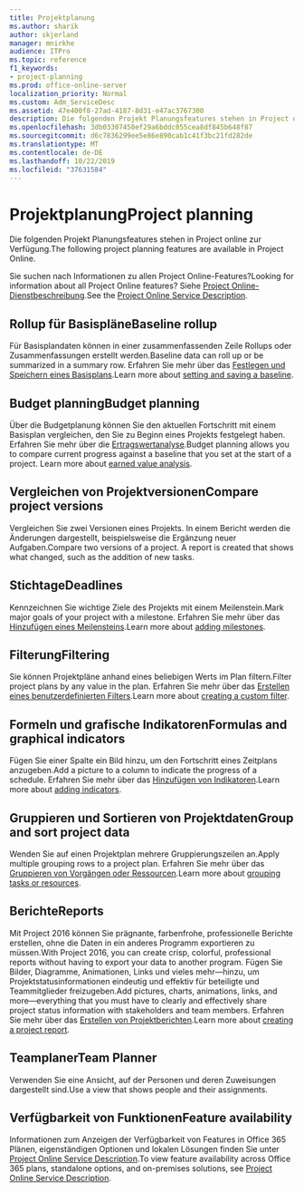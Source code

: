 ```yaml
---
title: Projektplanung
ms.author: sharik
author: skjerland
manager: mnirkhe
audience: ITPro
ms.topic: reference
f1_keywords:
- project-planning
ms.prod: office-online-server
localization_priority: Normal
ms.custom: Adm_ServiceDesc
ms.assetid: 47e400f8-27ad-4187-8d31-e47ac3767300
description: Die folgenden Projekt Planungsfeatures stehen in Project online zur Verfügung.
ms.openlocfilehash: 3db03307450ef29a6bddc055cea8df845b648f87
ms.sourcegitcommit: d6c7836299ee5e86e890cab1c41f3bc21fd282de
ms.translationtype: MT
ms.contentlocale: de-DE
ms.lasthandoff: 10/22/2019
ms.locfileid: "37631584"
---
```

# <a name="project-planning"></a><span data-ttu-id="fdcae-103">Projektplanung</span><span class="sxs-lookup"><span data-stu-id="fdcae-103">Project planning</span></span>

<span data-ttu-id="fdcae-104">Die folgenden Projekt Planungsfeatures stehen in Project online zur Verfügung.</span><span class="sxs-lookup"><span data-stu-id="fdcae-104">The following project planning features are available in Project Online.</span></span>
  
<span data-ttu-id="fdcae-105">Sie suchen nach Informationen zu allen Project Online-Features?</span><span class="sxs-lookup"><span data-stu-id="fdcae-105">Looking for information about all Project Online features?</span></span> <span data-ttu-id="fdcae-106">Siehe [Project Online-Dienstbeschreibung](project-online-service-description.md).</span><span class="sxs-lookup"><span data-stu-id="fdcae-106">See the [Project Online Service Description](project-online-service-description.md).</span></span>
  
## <a name="baseline-rollup"></a><span data-ttu-id="fdcae-107">Rollup für Basispläne</span><span class="sxs-lookup"><span data-stu-id="fdcae-107">Baseline rollup</span></span>

<span data-ttu-id="fdcae-108">Für Basisplandaten können in einer zusammenfassenden Zeile Rollups oder Zusammenfassungen erstellt werden.</span><span class="sxs-lookup"><span data-stu-id="fdcae-108">Baseline data can roll up or be summarized in a summary row.</span></span> <span data-ttu-id="fdcae-109">Erfahren Sie mehr über das [Festlegen und Speichern eines Basisplans](https://go.microsoft.com/fwlink/p/?LinkId=271346).</span><span class="sxs-lookup"><span data-stu-id="fdcae-109">Learn more about [setting and saving a baseline](https://go.microsoft.com/fwlink/p/?LinkId=271346).</span></span>
  
## <a name="budget-planning"></a><span data-ttu-id="fdcae-110">Budget planning</span><span class="sxs-lookup"><span data-stu-id="fdcae-110">Budget planning</span></span>

<span data-ttu-id="fdcae-p103">Über die Budgetplanung können Sie den aktuellen Fortschritt mit einem Basisplan vergleichen, den Sie zu Beginn eines Projekts festgelegt haben. Erfahren Sie mehr über die [Ertragswertanalyse](https://go.microsoft.com/fwlink/p/?LinkId=271336).</span><span class="sxs-lookup"><span data-stu-id="fdcae-p103">Budget planning allows you to compare current progress against a baseline that you set at the start of a project. Learn more about [earned value analysis](https://go.microsoft.com/fwlink/p/?LinkId=271336).</span></span>
  
## <a name="compare-project-versions"></a><span data-ttu-id="fdcae-113">Vergleichen von Projektversionen</span><span class="sxs-lookup"><span data-stu-id="fdcae-113">Compare project versions</span></span>

<span data-ttu-id="fdcae-p104">Vergleichen Sie zwei Versionen eines Projekts. In einem Bericht werden die Änderungen dargestellt, beispielsweise die Ergänzung neuer Aufgaben.</span><span class="sxs-lookup"><span data-stu-id="fdcae-p104">Compare two versions of a project. A report is created that shows what changed, such as the addition of new tasks.</span></span>
  
## <a name="deadlines"></a><span data-ttu-id="fdcae-116">Stichtage</span><span class="sxs-lookup"><span data-stu-id="fdcae-116">Deadlines</span></span>

<span data-ttu-id="fdcae-117">Kennzeichnen Sie wichtige Ziele des Projekts mit einem Meilenstein.</span><span class="sxs-lookup"><span data-stu-id="fdcae-117">Mark major goals of your project with a milestone.</span></span> <span data-ttu-id="fdcae-118">Erfahren Sie mehr über das [Hinzufügen eines Meilensteins](https://go.microsoft.com/fwlink/p/?LinkId=271339).</span><span class="sxs-lookup"><span data-stu-id="fdcae-118">Learn more about [adding milestones](https://go.microsoft.com/fwlink/p/?LinkId=271339).</span></span>
  
## <a name="filtering"></a><span data-ttu-id="fdcae-119">Filterung</span><span class="sxs-lookup"><span data-stu-id="fdcae-119">Filtering</span></span>

<span data-ttu-id="fdcae-120">Sie können Projektpläne anhand eines beliebigen Werts im Plan filtern.</span><span class="sxs-lookup"><span data-stu-id="fdcae-120">Filter project plans by any value in the plan.</span></span> <span data-ttu-id="fdcae-121">Erfahren Sie mehr über das [Erstellen eines benutzerdefinierten Filters](https://go.microsoft.com/fwlink/p/?LinkId=271341).</span><span class="sxs-lookup"><span data-stu-id="fdcae-121">Learn more about [creating a custom filter](https://go.microsoft.com/fwlink/p/?LinkId=271341).</span></span>
  
## <a name="formulas-and-graphical-indicators"></a><span data-ttu-id="fdcae-122">Formeln und grafische Indikatoren</span><span class="sxs-lookup"><span data-stu-id="fdcae-122">Formulas and graphical indicators</span></span>

<span data-ttu-id="fdcae-123">Fügen Sie einer Spalte ein Bild hinzu, um den Fortschritt eines Zeitplans anzugeben.</span><span class="sxs-lookup"><span data-stu-id="fdcae-123">Add a picture to a column to indicate the progress of a schedule.</span></span> <span data-ttu-id="fdcae-124">Erfahren Sie mehr über das [Hinzufügen von Indikatoren](https://go.microsoft.com/fwlink/p/?LinkId=271340).</span><span class="sxs-lookup"><span data-stu-id="fdcae-124">Learn more about [adding indicators](https://go.microsoft.com/fwlink/p/?LinkId=271340).</span></span>
  
## <a name="group-and-sort-project-data"></a><span data-ttu-id="fdcae-125">Gruppieren und Sortieren von Projektdaten</span><span class="sxs-lookup"><span data-stu-id="fdcae-125">Group and sort project data</span></span>

<span data-ttu-id="fdcae-126">Wenden Sie auf einen Projektplan mehrere Gruppierungszeilen an.</span><span class="sxs-lookup"><span data-stu-id="fdcae-126">Apply multiple grouping rows to a project plan.</span></span> <span data-ttu-id="fdcae-127">Erfahren Sie mehr über das [Gruppieren von Vorgängen oder Ressourcen](https://go.microsoft.com/fwlink/p/?LinkId=271326).</span><span class="sxs-lookup"><span data-stu-id="fdcae-127">Learn more about [grouping tasks or resources](https://go.microsoft.com/fwlink/p/?LinkId=271326).</span></span>
  
## <a name="reports"></a><span data-ttu-id="fdcae-128">Berichte</span><span class="sxs-lookup"><span data-stu-id="fdcae-128">Reports</span></span>

<span data-ttu-id="fdcae-129">Mit Project 2016 können Sie prägnante, farbenfrohe, professionelle Berichte erstellen, ohne die Daten in ein anderes Programm exportieren zu müssen.</span><span class="sxs-lookup"><span data-stu-id="fdcae-129">With Project 2016, you can create crisp, colorful, professional reports without having to export your data to another program.</span></span> <span data-ttu-id="fdcae-130">Fügen Sie Bilder, Diagramme, Animationen, Links und vieles mehr&mdash;hinzu, um Projektstatusinformationen eindeutig und effektiv für beteiligte und Teammitglieder freizugeben.</span><span class="sxs-lookup"><span data-stu-id="fdcae-130">Add pictures, charts, animations, links, and more&mdash;everything that you must have to clearly and effectively share project status information with stakeholders and team members.</span></span> <span data-ttu-id="fdcae-131">Erfahren Sie mehr über das [Erstellen von Projektberichten](https://go.microsoft.com/fwlink/p/?LinkId=271349).</span><span class="sxs-lookup"><span data-stu-id="fdcae-131">Learn more about [creating a project report](https://go.microsoft.com/fwlink/p/?LinkId=271349).</span></span>
  
## <a name="team-planner"></a><span data-ttu-id="fdcae-132">Teamplaner</span><span class="sxs-lookup"><span data-stu-id="fdcae-132">Team Planner</span></span>

<span data-ttu-id="fdcae-133">Verwenden Sie eine Ansicht, auf der Personen und deren Zuweisungen dargestellt sind.</span><span class="sxs-lookup"><span data-stu-id="fdcae-133">Use a view that shows people and their assignments.</span></span> 
  
## <a name="feature-availability"></a><span data-ttu-id="fdcae-134">Verfügbarkeit von Funktionen</span><span class="sxs-lookup"><span data-stu-id="fdcae-134">Feature availability</span></span>

<span data-ttu-id="fdcae-135">Informationen zum Anzeigen der Verfügbarkeit von Features in Office 365 Plänen, eigenständigen Optionen und lokalen Lösungen finden Sie unter [Project Online Service Description](project-online-service-description.md).</span><span class="sxs-lookup"><span data-stu-id="fdcae-135">To view feature availability across Office 365 plans, standalone options, and on-premises solutions, see [Project Online Service Description](project-online-service-description.md).</span></span>
  
